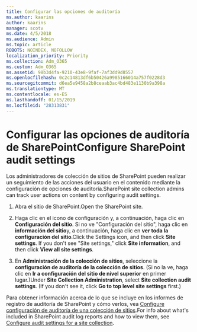 ```yaml
---
title: Configurar las opciones de auditoría
ms.author: kaarins
author: kaarins
manager: scotv
ms.date: 4/5/2018
ms.audience: Admin
ms.topic: article
ROBOTS: NOINDEX, NOFOLLOW
localization_priority: Priority
ms.collection: Adm_O365
ms.custom: Adm_O365
ms.assetid: 98b3d4fa-9210-43e8-9faf-7af3dd9d8557
ms.openlocfilehash: 0c2c14813df6b50426a9985166014a757f0228d3
ms.sourcegitcommit: d6ea5e9458a2b8ceaab3ac4bd483e1130b9a398a
ms.translationtype: MT
ms.contentlocale: es-ES
ms.lasthandoff: 01/15/2019
ms.locfileid: "28313831"
---
```

# <a name="configure-sharepoint-audit-settings"></a><span data-ttu-id="e7e5b-102">Configurar las opciones de auditoría de SharePoint</span><span class="sxs-lookup"><span data-stu-id="e7e5b-102">Configure SharePoint audit settings</span></span>

<span data-ttu-id="e7e5b-103">Los administradores de colección de sitios de SharePoint pueden realizar un seguimiento de las acciones del usuario en el contenido mediante la configuración de opciones de auditoría.</span><span class="sxs-lookup"><span data-stu-id="e7e5b-103">SharePoint site collection admins can track user actions on content by configuring audit settings.</span></span>
  
1. <span data-ttu-id="e7e5b-104">Abra el sitio de SharePoint.</span><span class="sxs-lookup"><span data-stu-id="e7e5b-104">Open the SharePoint site.</span></span>
    
2. <span data-ttu-id="e7e5b-p101">Haga clic en el icono de configuración y, a continuación, haga clic en **Configuración del sitio**. Si no ve "Configuración del sitio", haga clic en **información del sitio**y, a continuación, haga clic en **ver toda la configuración del sitio**.</span><span class="sxs-lookup"><span data-stu-id="e7e5b-p101">Click the Settings icon, and then click **Site settings**. If you don't see "Site settings," click **Site information**, and then click **View all site settings**.</span></span>
    
3. <span data-ttu-id="e7e5b-p102">En **Administración de la colección de sitios**, seleccione la **configuración de auditoría de la colección de sitios**. (Si no la ve, haga clic en **Ir a configuración del sitio de nivel superior** en primer lugar.)</span><span class="sxs-lookup"><span data-stu-id="e7e5b-p102">Under **Site Collection Administration**, select **Site collection audit settings**. (If you don't see it, click **Go to top level site settings** first.)</span></span> 
    
<span data-ttu-id="e7e5b-109">Para obtener información acerca de lo que se incluye en los informes de registro de auditoría de SharePoint y cómo verlos, vea [Configure configuración de auditoría de una colección de sitios](https://go.microsoft.com/fwlink/?linkid=404050).</span><span class="sxs-lookup"><span data-stu-id="e7e5b-109">For info about what's included in SharePoint audit log reports and how to view them, see [Configure audit settings for a site collection](https://go.microsoft.com/fwlink/?linkid=404050).</span></span>
  

